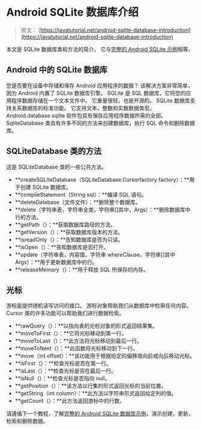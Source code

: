 # Android SQLite 数据库介绍

> 原文： [https://javatutorial.net/android-sqlite-database-introduction](https://javatutorial.net/android-sqlite-database-introduction)

本文是 SQLite 数据库类和方法的简介。 它与[完整的 Android SQLite 示例](https://javatutorial.net/android-sqlite-database-example)相等。

## **Android 中的 SQLite 数据库**

您是否要在设备中存储和保存 Android 应用程序的数据？ 该解决方案非常简单，因为 Android 内置了 SQLite 数据库引擎。 SQLite 是 SQL 数据库，它将您的应用程序数据存储在一个文本文件中。 它重量很轻，也是开源的。 SQLite 数据库支持关系数据库的标准功能。 它支持文本，整数和实数数据类型。 Android.database.sqlite 软件包具有保存应用程序数据所需的全部。 SqliteDatabase 类具有许多不同的方法来创建数据库，执行 SQL 命令和删除数据库。

## **SQLiteDatabase 类**的方法

这是 SQLiteDatabase 类的一些公共方法。

*   **createSQLIteDatabase（SQLiteDatabase.Cursorfactory factory）：**用于创建 SQLite 数据库。
*   **complieStatement（String sql）：**编译 SQL 语句。
*   **deleteDatabase（文件文件）：**删除整个数据库。
*   **delete（字符串表，字符串全类，字符串[]其中，Args）：**删除数据库中行的方法。
*   **getPath（）：**获取数据库路径的方法。
*   **getVersion（）：**获取数据库版本的方法。
*   **isreadOnly（）：**告知数据库是否为只读。
*   **isOpen（）：**告知数据库是否打开。
*   **update（字符串表，内容值，字符串 whereClause，字符串[]其中 Args）：**用于更新数据库中的行。
*   **releaseMemory（）：**用于释放 SQL 所保存的内存。

## **光标**

游标是提供随机读写访问的接口。 游标对象帮助我们从数据库中检索任何内容。 Cursor 类的许多功能可以帮助我们进行数据检索。

*   **rawQuery（）：**以指向表的光标对象的形式返回结果集。
*   **moveToFirst（）：**它将光标移动到第一行。
*   **moveToLast（）：**此方法将光标移动到最后一行。
*   **moveToNext（）：**此函数将光标移动到下一行。
*   **move（int offset）：**该功能用于根据给定的偏移值向前或向后移动光标。
*   **isFirst（）：**检查光标是否在第一行。
*   **isLast（）：**检查光标是否在最后一行。
*   **isNull（）：**检查光标是否指向 null。
*   **getPosition（）：**该方法以行集的形式返回光标的当前位置。
*   **getString（int column）：**此方法以字符串形式返回给定列的值。
*   **getCount（）：**此方法返回游标中的行数。

请遵循下一个教程，了解[完整的 Android SQLite 数据库示例](https://javatutorial.net/android-sqlite-database-example)，演示创建，更新，检索和删除数据。